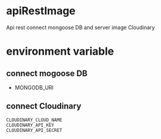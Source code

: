 # apiRestImage
Api rest connect mongoose DB and server image Cloudinary

# environment variable

## connect mogoose DB
- MONGODB_URI

## connect Cloudinary
```
CLOUDINARY_CLOUD_NAME
CLOUDINARY_API_KEY
CLOUDINARY_API_SECRET
```

